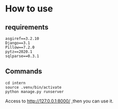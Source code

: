 # How to use

## requirements
```
asgiref==3.2.10
Django==3.1
Pillow==7.2.0
pytz==2020.1
sqlparse==0.3.1
```
## Commands
```
cd intern
source .venv/bin/activate
python manage.py runserver
```
Access to http://127.0.0.1:8000/ ,then you can use it.
